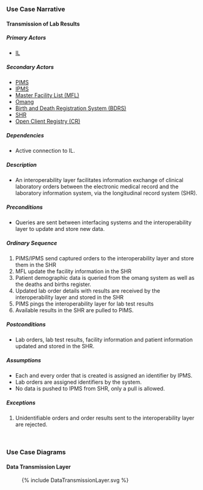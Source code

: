 <style>
  {% include liquid-templates.css %}
</style>

### Use Case Narrative

#### Transmission of Lab Results

##### Primary Actors 
- <a href="ActorDefinition-InteroperabilityLayerActorDefinitionExample.html">IL</a>

##### Secondary Actors
- <a href="ActorDefinition-PIMSActorDefinitionExample.html">PIMS</a>
- <a href="ActorDefinition-IPMSActorDefinitionExample.html">IPMS</a>
- <a href="ActorDefinition-MFLActorDefinitionExample.html">Master Facility List (MFL)</a>
- <a href="ActorDefinition-OmangActorDefinitionExample.html">Omang</a>
- <a href="ActorDefinition-BDRSActorDefinitionExample.html">Birth and Death Registration System (BDRS)</a>
- <a href="ActorDefinition-SHRActorDefinitionExample.html">SHR</a>
- <a href="ActorDefinition-ClientRegistryActorDefinitionExample.html">Open Client Registry (CR)</a>

##### Dependencies
- Active connection to IL.

##### Description
- An interoperability layer facilitates information exchange of clinical laboratory orders between the electronic medical record and the laboratory information system, via the longitudinal record system (SHR). 

##### Preconditions
- Queries are sent between interfacing systems and the interoperability layer to update and store new data.

##### Ordinary Sequence
1. PIMS/IPMS send captured orders to the interoperability layer and store them in the SHR
1. MFL update the facility information in the SHR
1. Patient demographic data is queried from the omang system as well as the deaths and births register.
1. Updated lab order details with results are received by the interoperability layer and stored in the SHR
1. PIMS pings the interoperability layer for lab test results
1. Available results in the SHR are pulled to PIMS.

##### Postconditions
- Lab orders, lab test results, facility information and patient information updated and stored in the SHR.

##### Assumptions
- Each and every order that is created is assigned an identifier by IPMS.
- Lab orders are assigned identifiers by the system.
- No data is pushed to IPMS from SHR, only a pull is allowed.

##### Exceptions
1. Unidentifiable orders and order results sent to the interoperability layer are rejected.

<br />

### Use Case Diagrams

#### Data Transmission Layer
<figure>
  {% include DataTransmissionLayer.svg %}
</figure>